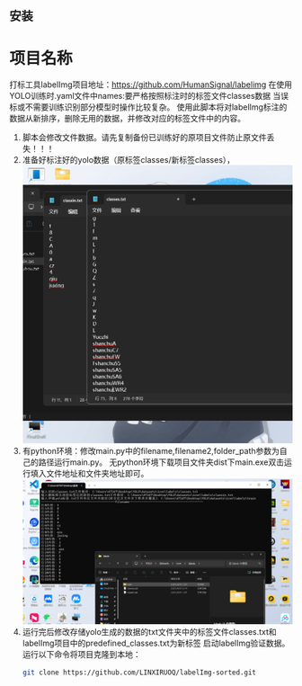 ## 安装
# 项目名称
打标工具labelImg项目地址：https://github.com/HumanSignal/labelimg
在使用YOLO训练时.yaml文件中names:要严格按照标注时的标签文件classes数据
当误标或不需要训练识别部分模型时操作比较复杂。 使用此脚本将对labelImg标注的
数据从新排序，删除无用的数据，并修改对应的标签文件中的内容。
1. 脚本会修改文件数据。请先复制备份已训练好的原项目文件防止原文件丢失！！！
2. 准备好标注好的yolo数据（原标签classes/新标签classes），![Alt text](images/example.png)
3. 有python环境：修改main.py中的filename,filename2,folder_path参数为自己的路径运行main.py。 无python环境下载项目文件夹dist下main.exe双击运行填入文件地址和文件夹地址即可。
   ![Alt text](images/example2.png)
4. 运行完后修改存储yolo生成的数据的txt文件夹中的标签文件classes.txt和labelImg项目中的predefined_classes.txt为新标签
   启动labelImg验证数据。
运行以下命令将项目克隆到本地：
   ```bash
   git clone https://github.com/LINXIRUOQ/labelImg-sorted.git
